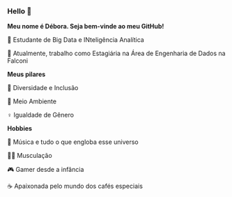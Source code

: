### Hello 👋

**Meu nome é Débora. Seja bem-vinde ao meu GitHub!**

📖 Estudante de Big Data e INteligência Analítica

🏬 Atualmente, trabalho como Estagiária na Área de Engenharia de Dados na Falconi


**Meus pilares**

🌈 Diversidade e Inclusão

🌳 Meio Ambiente

♀ Igualdade de Gênero


**Hobbies**

🎵 Música e tudo o que engloba esse universo

🏋️‍♀️ Musculação

🎮 Gamer desde a infância

☕ Apaixonada pelo mundo dos cafés especiais



